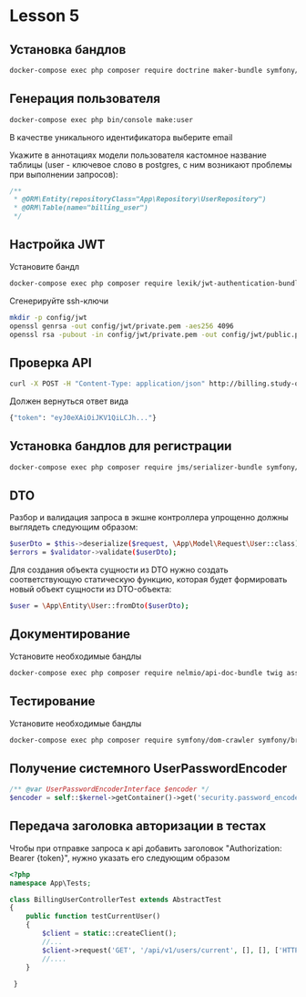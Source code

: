 # Lesson 5

## Установка бандлов 

```bash
docker-compose exec php composer require doctrine maker-bundle symfony/security-bundle doctrine/doctrine-fixtures-bundle
```

## Генерация пользователя

```bash
docker-compose exec php bin/console make:user
```

В качестве уникального идентификатора выберите email

Укажите в аннотациях модели пользователя кастомное название таблицы (user - ключевое слово в postgres, с ним возникают проблемы при выполнении запросов):

```php
/**
 * @ORM\Entity(repositoryClass="App\Repository\UserRepository")
 * @ORM\Table(name="billing_user")
 */
```

## Настройка JWT

Установите бандл

```bash
docker-compose exec php composer require lexik/jwt-authentication-bundle
```

Сгенерируйте ssh-ключи 

```bash
mkdir -p config/jwt 
openssl genrsa -out config/jwt/private.pem -aes256 4096
openssl rsa -pubout -in config/jwt/private.pem -out config/jwt/public.pem
```

## Проверка API

```bash
curl -X POST -H "Content-Type: application/json" http://billing.study-on.local:82/api/v1/auth -d '{"username":"user@intaro.ru","password":"mypass"}'
```

Должен вернуться ответ вида
```bash
{"token": "eyJ0eXAiOiJKV1QiLCJh..."}
```

## Установка бандлов для регистрации

```bash
docker-compose exec php composer require jms/serializer-bundle symfony/validator
```


## DTO

Разбор и валидация запроса в экшне контроллера упрощенно должны выглядеть следующим образом:

```bash
$userDto = $this->deserialize($request, \App\Model\Request\User::class);
$errors = $validator->validate($userDto);
```

Для создания объекта сущности из DTO нужно создать соответствующую статическую функцию, которая будет формировать новый объект сущности из DTO-объекта:

```bash
$user = \App\Entity\User::fromDto($userDto);
```

## Документирование

Установите необходимые бандлы
```bash
docker-compose exec php composer require nelmio/api-doc-bundle twig asset
```

## Тестирование 

Установите необходимые бандлы
```bash
docker-compose exec php composer require symfony/dom-crawler symfony/browser-kit --dev
```

## Получение системного UserPasswordEncoder

```php
/** @var UserPasswordEncoderInterface $encoder */
$encoder = self::$kernel->getContainer()->get('security.password_encoder');
```

## Передача заголовка авторизации в тестах

Чтобы при отправке запроса к api добавить заголовок "Authorization: Bearer {token}", нужно указать его следующим образом

```php
<?php
namespace App\Tests;

class BillingUserControllerTest extends AbstractTest
{
    public function testCurrentUser()
    {
        $client = static::createClient();
        //...
        $client->request('GET', '/api/v1/users/current', [], [], ['HTTP_AUTHORIZATION' => 'Bearer '. $token]);
        //....
    }
    
 }
```

